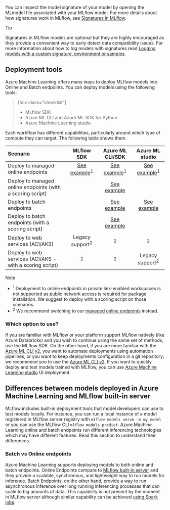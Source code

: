 
You can inspect the model signature of your model by opening the MLmodel file associated with your MLflow model. For more details about how signatures work in MLflow, see [Signatures in MLflow](concept-mlflow-models.md#signatures).

> [!TIP]
> Signatures in MLflow models are optional but they are highly encouraged as they provide a convenient way to early detect data compatibility issues. For more information about how to log models with signatures read [Logging models with a custom signature, environment or samples](how-to-log-mlflow-models.md#logging-models-with-a-custom-signature-environment-or-samples).

## Deployment tools

Azure Machine Learning offers many ways to deploy MLflow models into Online and Batch endpoints. You can deploy models using the following tools:

> [!div class="checklist"]
> - MLflow SDK
> - Azure ML CLI and Azure ML SDK for Python
> - Azure Machine Learning studio

Each workflow has different capabilities, particularly around which type of compute they can target. The following table shows them.

| Scenario | MLflow SDK | Azure ML CLI/SDK | Azure ML studio |
| :- | :-: | :-: | :-: |
| Deploy to managed online endpoints | [See example](how-to-deploy-mlflow-models-online-progressive.md)<sup>1</sup> | [See example](how-to-deploy-mlflow-models-online-endpoints.md)<sup>1</sup> | [See example](how-to-deploy-mlflow-models-online-endpoints.md?tabs=studio)<sup>1</sup> |
| Deploy to managed online endpoints (with a scoring script) |  | [See example](how-to-deploy-mlflow-models-online-endpoints.md#customizing-mlflow-model-deployments) |  |
| Deploy to batch endpoints |  | [See example](how-to-mlflow-batch.md) | [See example](how-to-mlflow-batch.md?tab=studio) |
| Deploy to batch endpoints (with a scoring script) |  | [See example](how-to-mlflow-batch.md#customizing-mlflow-models-deployments-with-a-scoring-script) |   |
| Deploy to web services (ACI/AKS) | Legacy support<sup>2</sup> | <sup>2</sup> | <sup>2</sup> |
| Deploy to web services (ACI/AKS - with a scoring script) | <sup>2</sup> | <sup>2</sup> | Legacy support<sup>2</sup> |

> [!NOTE]
> - <sup>1</sup> Deployment to online endpoints in private link-enabled workspaces is not supported as public network access is required for package installation. We suggest to deploy with a scoring script on those scenarios.
> - <sup>2</sup> We recommend switching to our [managed online endpoints](concept-endpoints.md) instead.

### Which option to use?

If you are familiar with MLflow or your platform support MLflow natively (like Azure Databricks) and you wish to continue using the same set of methods, use the MLflow SDK. On the other hand, if you are more familiar with the [Azure ML CLI v2](concept-v2.md), you want to automate deployments using automation pipelines, or you want to keep deployments configuration in a git repository; we recommend you to use the [Azure ML CLI v2](concept-v2.md). If you want to quickly deploy and test models trained with MLflow, you can use [Azure Machine Learning studio](https://ml.azure.com) UI deployment.


## Differences between models deployed in Azure Machine Learning and MLflow built-in server

MLflow includes built-in deployment tools that model developers can use to test models locally. For instance, you can run a local instance of a model registered in MLflow server registry with `mlflow models serve -m my_model` or you can use the MLflow CLI `mlflow models predict`. Azure Machine Learning online and batch endpoints run different inferencing technologies which may have different features. Read this section to understand their differences.

### Batch vs Online endpoints

Azure Machine Learning supports deploying models to both online and batch endpoints. Online Endpoints compare to [MLflow built-in server](https://www.mlflow.org/docs/latest/models.html#built-in-deployment-tools) and they provide a scalable, synchronous, and lightweight way to run models for inference. Batch Endpoints, on the other hand, provide a way to run asynchronous inference over long running inferencing processes that can scale to big amounts of data. This capability is not present by the moment in MLflow server although similar capability can be achieved [using Spark jobs](how-to-deploy-mlflow-model-spark-jobs.md). 
